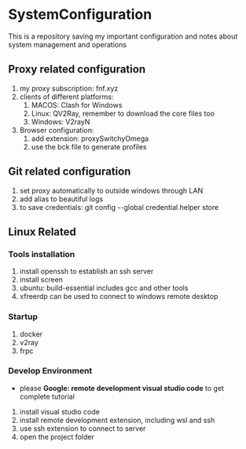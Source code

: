 # SystemConfiguration
This is a repository saving my important configuration and notes about system management and operations

## Proxy related configuration
1. my proxy subscription: fnf.xyz
2. clients of different platforms:
    1. MACOS: Clash for Windows
    2. Linux: QV2Ray, remember to download the core files too
    3. Windows: V2rayN
3. Browser configuration: 
    1. add extension: proxySwitchyOmega
    2. use the bck file to generate profiles

## Git related configuration
1. set proxy automatically to outside windows through LAN
2. add alias to beautiful logs
3. to save credentials: git config --global credential.helper store

## Linux Related
### Tools installation
1. install openssh to establish an ssh server
2. install screen
3. ubuntu: build-essential includes gcc and other tools
4. xfreerdp can be used to connect to windows remote desktop

### Startup 
1. docker
2. v2ray
3. frpc

### Develop Environment
- please **Google: remote development visual studio code** to get complete tutorial
1. install visual studio code
2. install remote development extension, including wsl and ssh
3. use ssh extension to connect to server
4. open the project folder

